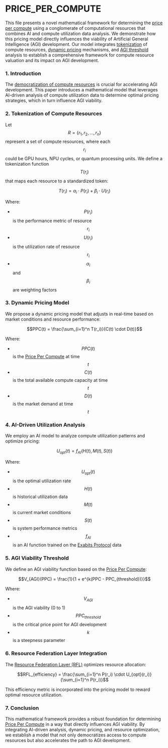 # PRICE\_PER\_COMPUTE

This file presents a novel mathematical framework for determining the [price per compute](PRICE_PER_COMPUTE.md) using a conglomerate of computational resources that combines AI and compute utilization data analysis. We demonstrate how this pricing model directly influences the viability of Artificial General Intelligence (AGI) development. Our model integrates [tokenization](../MISC/WASHINGTON_UFO_INCIDENT.md) of compute resources, [dynamic pricing](../../joes_notes/DYNAMIC_PRICING.md) mechanisms, and [AGI threshold](AGI_SURVIVAL.md) analysis to establish a comprehensive framework for compute resource valuation and its impact on AGI development.

### 1. Introduction

The [democratization of compute resources](../MISC/CONSTRUCTIVIST_THEORIES.md) is crucial for accelerating AGI development. This paper introduces a mathematical model that leverages AI-driven analysis of compute utilization data to determine optimal pricing strategies, which in turn influence AGI viability.

### 2. Tokenization of Compute Resources

Let $$R = \{r_1, r_2, ..., r_n\}$$ represent a set of compute resources, where each $$r_i$$ could be GPU hours, NPU cycles, or quantum processing units. We define a tokenization function $$T(r_i)$$ that maps each resource to a standardized token:

$$T(r_i) = \alpha_i \cdot P(r_i) + \beta_i \cdot U(r_i)$$

Where:

* $$P(r_i)$$ is the performance metric of resource $$r_i$$
* $$U(r_i)$$ is the utilization rate of resource $$r_i$$
* $$\alpha_i$$ and $$\beta_i$$ are weighting factors

### 3. Dynamic Pricing Model

We propose a dynamic pricing model that adjusts in real-time based on market conditions and resource performance:

$$PPC(t) = \frac{\sum_{i=1}^n T(r_i)}{C(t) \cdot D(t)}$$

Where:

* $$PPC(t)$$ is the [Price Per Compute](PRICE_PER_COMPUTE.md) at time $$t$$
* $$C(t)$$ is the total available compute capacity at time $$t$$
* $$D(t)$$ is the market demand at time $$t$$

### 4. AI-Driven Utilization Analysis

We employ an AI model to analyze compute utilization patterns and optimize pricing:

$$U_{opt}(t) = f_{AI}(H(t), M(t), S(t))$$

Where:

* $$U_{opt}(t)$$ is the optimal utilization rate
* $$H(t)$$ is historical utilization data
* $$M(t)$$ is current market conditions
* $$S(t)$$ is system performance metrics
* $$f_{AI}$$ is an AI function trained on the [Exabits Protocol](../../joes_notes/EXABITS_PROTOCOL.md) data

### 5. AGI Viability Threshold

We define an AGI viability function based on the [Price Per Compute](PRICE_PER_COMPUTE.md):

$$V_{AGI}(PPC) = \frac{1}{1 + e^{k(PPC - PPC_{threshold})}}$$

Where:

* $$V_{AGI}$$ is the AGI viability (0 to 1)
* $$PPC_{threshold}$$ is the critical price point for AGI development
* $$k$$ is a steepness parameter

### 6. Resource Federation Layer Integration

The [Resource Federation Layer (RFL)](../MISC/RESOURCE_FEDERATION_LAYER.md) optimizes resource allocation:

$$RFL_{efficiency} = \frac{\sum_{i=1}^n P(r_i) \cdot U_{opt}(r_i)}{\sum_{i=1}^n P(r_i)}$$

This efficiency metric is incorporated into the pricing model to reward optimal resource utilization.

### 7. Conclusion

This mathematical framework provides a robust foundation for determining [Price Per Compute](PRICE_PER_COMPUTE.md) in a way that directly influences AGI viability. By integrating AI-driven analysis, dynamic pricing, and resource optimization, we establish a model that not only democratizes access to compute resources but also accelerates the path to AGI development.

